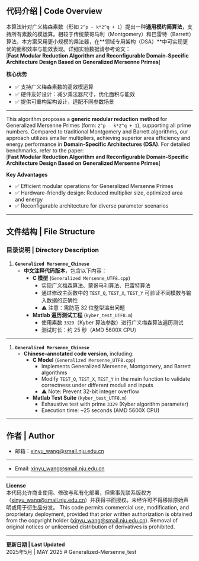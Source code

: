 ## 代码介绍 | Code Overview  
本算法针对广义梅森素数（形如 `2^p - k*2^q + 1`）提出一种**通用模约简算法**，支持所有素数的模运算。相较于传统蒙哥马利（Montgomery）和巴雷特（Barrett）算法，本方案采用更小规模的乘法器，在**领域专用架构（DSA）**中可实现更优的面积效率与能效表现。详细实验数据请参考论文：  
[**Fast Modular Reduction Algorithm and Reconfigurable Domain-Specific Architecture Design Based on Generalized Mersenne Primes**] 

**核心优势**  
- ✅ 支持广义梅森素数的高效模运算  
- ✅ 硬件友好设计：减少乘法器尺寸，优化面积与能效  
- ✅ 提供可重构架构设计，适配不同参数场景  

---  
This algorithm proposes a **generic modular reduction method** for Generalized Mersenne Primes (form: `2^p - k*2^q + 1`), supporting all prime numbers. Compared to traditional Montgomery and Barrett algorithms, our approach utilizes smaller multipliers, achieving superior area efficiency and energy performance in **Domain-Specific Architectures (DSA)**. For detailed benchmarks, refer to the paper:  
[**Fast Modular Reduction Algorithm and Reconfigurable Domain-Specific Architecture Design Based on Generalized Mersenne Primes**]  

**Key Advantages**  
- ✅ Efficient modular operations for Generalized Mersenne Primes  
- ✅ Hardware-friendly design: Reduced multiplier size, optimized area and energy  
- ✅ Reconfigurable architecture for diverse parameter scenarios  

---

## 文件结构 | File Structure  
### 目录说明 | Directory Description  
1. **`Generalized Mersenne_Chinese`**  
   - **中文注释代码版本**，包含以下内容：  
     - **C 模型** (`Generalized Mersenne_UTF8.cpp`)  
       - 实现广义梅森算法、蒙哥马利算法、巴雷特算法  
       - 通过修改主函数中的 `TEST_Q`, `TEST_X`, `TEST_Y` 可验证不同模数与输入数据的正确性  
       - ⚠️ 注意：需防范 32 位整型溢出问题  
     - **Matlab 遍历测试工程** (`kyber_test_UTF8.m`)  
       - 使用素数 `3329`（Kyber 算法参数）进行广义梅森算法遍历测试  
       - 测试时长：约 25 秒（AMD 5600X CPU）  

---  
1. **`Generalized Mersenne_Chinese`**  
   - **Chinese-annotated code version**, including:  
     - **C Model** (`Generalized Mersenne_UTF8.cpp`)  
       - Implements Generalized Mersenne, Montgomery, and Barrett algorithms  
       - Modify `TEST_Q`, `TEST_X`, `TEST_Y` in the main function to validate correctness under different moduli and inputs  
       - ⚠️ Note: Prevent 32-bit integer overflow  
     - **Matlab Test Suite** (`kyber_test_UTF8.m`)  
       - Exhaustive test with prime `3329` (Kyber algorithm parameter)  
       - Execution time: ~25 seconds (AMD 5600X CPU)  

---

## 作者 | Author  
- 邮箱：<xinyu_wang@smail.nju.edu.cn>  

---  
- Email: <xinyu_wang@smail.nju.edu.cn>  

---

**License**  
本代码允许商业使用、修改与私有化部署，但需事先联系版权方（xinyu_wang@smail.nju.edu.cn）并获得书面授权。未经许可不得移除原始声明或用于衍生品分发。
This code permits commercial use, modification, and proprietary deployment, provided that prior written authorization is obtained from the copyright holder (xinyu_wang@smail.nju.edu.cn). Removal of original notices or unlicensed distribution of derivatives is prohibited.

---

**更新日期 | Last Updated**  
2025年5月 | MAY 2025 # Generalized-Mersenne_test
